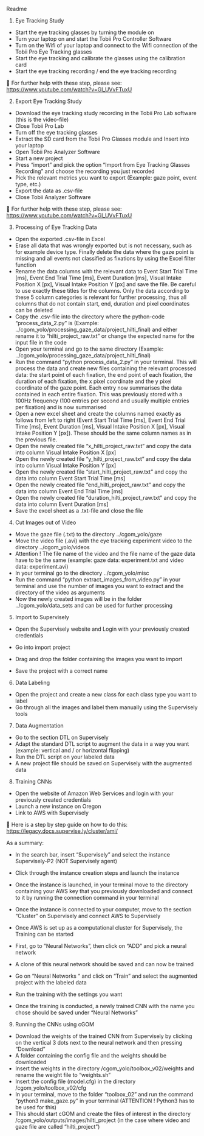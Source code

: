 Readme

1) Eye Tracking Study
	
*	Start the eye tracking glasses by turning the module on
*	Turn your laptop on and start the Tobii Pro Controller Software
*	Turn on the Wifi of your laptop and connect to the Wifi connection of the Tobii Pro Eye Tracking glasses
*	Start the eye tracking and calibrate the glasses using the calibration card
*	Start the eye tracking recording / end the eye tracking recording

	For further help with these step, please see: https://www.youtube.com/watch?v=Gl_UVvFTuxU


2) Export Eye Tracking Study
*	Download the eye tracking study recording in the Tobii Pro Lab software (this is the video-file)
*	Close Tobii Pro Lab
*	Turn off the eye tracking glasses
*	Extract the SD card from the Tobii Pro Glasses module and Insert into your laptop
*	Open Tobii Pro Analyzer Software
*	Start a new project
*	Press “import” and  pick the option “Import from Eye Tracking Glasses Recording” and choose the recording you just recorded
*	Pick the relevant metrics you want to export (Example: gaze point, event type, etc.)
*	Export the data as .csv-file
*	Close Tobii Analyzer Software

	For further help with these step, please see: https://www.youtube.com/watch?v=Gl_UVvFTuxU


3) Processing of Eye Tracking Data
*	Open the exported .csv-file in Excel
*	Erase all data that was wrongly exported but is not necessary, such as for example device type. Finally delete the data where the gaze point is missing and all events not classified as fixations by using the Excel filter function
*	Rename the data columns with the relevant data to Event Start Trial Time [ms],  Event End Trial Time [ms],  Event Duration [ms], Visual Intake Position X [px], Visual Intake Position Y [px] and save the file. Be careful to use exactly these titles for the columns. Only the data according to these 5 column categories is relevant for further processing, thus all columns that do not contain start, end, duration and pixel coordinates can be deleted
*	Copy the .csv-file into the directory where the python-code “process_data_2.py” is (Example: ../cgom_yolo/processing_gaze_data/project_hilti_final) and either rename it to “hilti_project_raw.txt” or change the expected name for the input file in the code
*	Open your terminal and go to the same directory (Example: ../cgom_yolo/processing_gaze_data/project_hilti_final)
*	Run the command “python process_data_2.py” in your terminal. This will process the data and create new files containing the relevant processed data: the start point of each fixation, the end point of each fixation, the duration of each fixation, the x pixel coordinate and the y pixel coordinate of the gaze point. Each entry now summarises the data contained in each entire fixation. This was previously stored with a 100Hz frequency (100 entries per second and usually multiple entries per fixation) and is now summarised
*	Open a new excel sheet and create the columns named exactly as follows from left to right (Event Start Trial Time [ms],  Event End Trial Time [ms],  Event Duration [ms], Visual Intake Position X [px], Visual Intake Position Y [px]). These should be the same column names as in the previous file.
*	Open the newly created file “x_hilti_project_raw.txt” and copy the data into column Visual Intake Position X [px]
*	Open the newly created file “y_hilti_project_raw.txt” and copy the data into column Visual Intake Position Y [px]
*	Open the newly created file “start_hilti_project_raw.txt” and copy the data into column Event Start Trial Time [ms]
*	Open the newly created file “end_hilti_project_raw.txt” and copy the data into column Event End Trial Time [ms]
*	Open the newly created file “duration_hilti_project_raw.txt” and copy the data into column Event Duration [ms]
*	Save the excel sheet as a .txt-file and close the file


4) Cut Images out of Video
*	Move the gaze file (.txt) to the directory ../cgom_yolo/gaze
*	Move the video file (.avi) with the eye tracking experiment video to the directory ../cgom_yolo/videos
*	Attention ! The file name of the video and the file name of the gaze data have to be the same (example: gaze data: experiment.txt and video data: experiment.avi)
*	In your terminal go to the directory ../cgom_yolo/misc
*	Run the command “python extract_images_from_video.py” in your terminal and use the number of images you want to extract and the directory of the video as arguments
*	Now the newly created images will be in the folder ../cgom_yolo/data_sets and can be used for further processing


5) Import to Supervisely
*	Open the Supervisely website and Login with your previously created credentials
*	Go into import project

 

*	Drag and drop the folder containing the images you want to import
*	Save the project with a correct name


6) Data Labeling
*	Open the project and create a new class for each class type you want to label
*	Go through all the images and label them manually using the Supervisely tools

 



7) Data Augmentation
*	Go to the section DTL on Supervisely
*	Adapt the standard DTL script to augment the data in a way you want (example: vertical and / or horizontal flipping)
*	Run the DTL script on your labeled data
*	A new project file should be saved on Supervisely with the augmented data

 


8) Training CNNs
*	Open the website of Amazon Web Services and login with your previously created credentials
*	Launch a new instance on Oregon
*	Link to AWS with Supervisely

	Here is a step by step guide on how to do this: https://legacy.docs.supervise.ly/cluster/ami/

As a summary:
*	In the search bar, insert “Supervisely” and select the instance Supervisely-P2 (NOT Supervisely agent)
*	Click through the instance creation steps and launch the instance
*	Once the instance is launched, in your terminal move to the directory containing your AWS key that you previously downloaded and connect to it by running the connection command in your terminal
*	Once the instance is connected to your computer, move to the section “Cluster” on Supervisely and connect AWS to Supervisely

*	Once AWS is set up as a computational cluster for Supervisely, the Training can be started
*	First, go to ”Neural Networks”, then click on “ADD” and pick a neural network
*	A clone of this neural network should be saved and can now be trained
*	Go on “Neural Networks “ and click on “Train” and select the augmented project with the labeled data
*	Run the training with the settings you want
*	Once the training is conducted, a newly trained CNN with the name you chose should be saved under “Neural Networks”

 



9) Running the CNNs using cGOM
*	Download the weights of the trained CNN from Supervisely by clicking on the vertical 3 dots next to the neural network and then pressing “Download” 
*	A folder containing the config file and the weights should be downloaded
*	Insert the weights in the directory /cgom_yolo/toolbox_v02/weights and rename the weight file to “weights.sh”
*	Insert the config file (model.cfg) in the directory /cgom_yolo/toolbox_v02/cfg
*	In your terminal, move to the folder “toolbox_02” and run the command “python3 make_gaze.py” in your terminal (ATTENTION ! Python3 has to be used for this)
*	This should start cGOM and create the files of interest in the directory /cgom_yolo/outputs/images/hilti_project (in the case where video and gaze file are called “hilti_project”)


